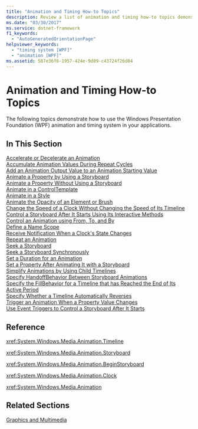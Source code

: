 ```yaml
---
title: "Animation and Timing How-to Topics"
description: Review a list of animation and timing how-to topics demonstrating how to use the WPF animation and timing system in your applications.
ms.date: "03/30/2017"
ms.service: dotnet-framework
f1_keywords: 
  - "AutoGeneratedOrientationPage"
helpviewer_keywords: 
  - "timing system [WPF]"
  - "animation [WPF]"
ms.assetid: 587e36f6-1957-424e-9d89-c43724f26d84
---
```

# Animation and Timing How-to Topics

The following topics demonstrate how to use the Windows Presentation Foundation (WPF) animation and timing system in your applications.  
  
## In This Section  

[Accelerate or Decelerate an Animation](how-to-accelerate-or-decelerate-an-animation.md)  
[Accumulate Animation Values During Repeat Cycles](how-to-accumulate-animation-values-during-repeat-cycles.md)  
[Add an Animation Output Value to an Animation Starting Value](how-to-add-an-animation-output-value-to-an-animation-starting-value.md)  
[Animate a Property by Using a Storyboard](how-to-animate-a-property-by-using-a-storyboard.md)  
[Animate a Property Without Using a Storyboard](how-to-animate-a-property-without-using-a-storyboard.md)  
[Animate in a ControlTemplate](how-to-animate-in-a-controltemplate.md)  
[Animate in a Style](how-to-animate-in-a-style.md)  
[Animate the Opacity of an Element or Brush](how-to-animate-the-opacity-of-an-element-or-brush.md)  
[Change the Speed of a Clock Without Changing the Speed of Its Timeline](change-the-speed-of-a-clock.md)  
[Control a Storyboard After It Starts Using Its Interactive Methods](how-to-control-a-storyboard-after-it-starts.md)  
[Control an Animation using From, To, and By](how-to-control-an-animation-using-from-to-and-by.md)  
[Define a Name Scope](how-to-define-a-name-scope.md)  
[Receive Notification When a Clock's State Changes](how-to-receive-notification-when-clock-state-changes.md)  
[Repeat an Animation](how-to-repeat-an-animation.md)  
[Seek a Storyboard](how-to-seek-a-storyboard.md)  
[Seek a Storyboard Synchronously](how-to-seek-a-storyboard-synchronously.md)  
[Set a Duration for an Animation](how-to-set-a-duration-for-an-animation.md)  
[Set a Property After Animating It with a Storyboard](how-to-set-a-property-after-animating-it-with-a-storyboard.md)  
[Simplify Animations by Using Child Timelines](how-to-simplify-animations-by-using-child-timelines.md)  
[Specify HandoffBehavior Between Storyboard Animations](how-to-specify-handoffbehavior-between-storyboard-animations.md)  
[Specify the FillBehavior for a Timeline that has Reached the End of Its Active Period](specify-the-fillbehavior-for-a-timeline.md)  
[Specify Whether a Timeline Automatically Reverses](how-to-specify-whether-a-timeline-automatically-reverses.md)  
[Trigger an Animation When a Property Value Changes](how-to-trigger-an-animation-when-a-property-value-changes.md)  
[Use Event Triggers to Control a Storyboard After It Starts](how-to-use-event-triggers-to-control-a-storyboard-after-it-starts.md)  
  
## Reference  

<xref:System.Windows.Media.Animation.Timeline>  
  
<xref:System.Windows.Media.Animation.Storyboard>  
  
<xref:System.Windows.Media.Animation.BeginStoryboard>  
  
<xref:System.Windows.Media.Animation.Clock>  
  
<xref:System.Windows.Media.Animation>  
  
## Related Sections  

[Graphics and Multimedia](index.md)
